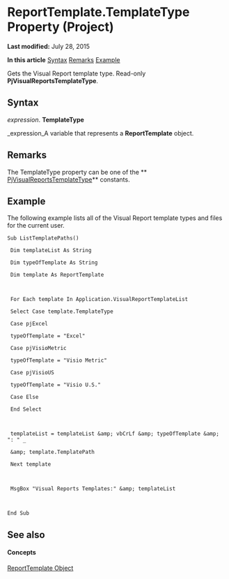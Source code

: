 
# ReportTemplate.TemplateType Property (Project)

 **Last modified:** July 28, 2015

 **In this article**
 [Syntax](#sectionSection0)
 [Remarks](#sectionSection1)
 [Example](#sectionSection2)


Gets the Visual Report template type. Read-only  **PjVisualReportsTemplateType**.


## Syntax
<a name="sectionSection0"> </a>

 _expression_. **TemplateType**

 _expression_A variable that represents a  **ReportTemplate** object.


## Remarks
<a name="sectionSection1"> </a>

The TemplateType property can be one of the  ** [PjVisualReportsTemplateType](66c80c6d-434c-5983-45fb-48120db7a8b6.md)** constants.


## Example
<a name="sectionSection2"> </a>

The following example lists all of the Visual Report template types and files for the current user.


```
Sub ListTemplatePaths() 

 Dim templateList As String 

 Dim typeOfTemplate As String 

 Dim template As ReportTemplate 

 

 For Each template In Application.VisualReportTemplateList 

 Select Case template.TemplateType 

 Case pjExcel 

 typeOfTemplate = "Excel" 

 Case pjVisioMetric 

 typeOfTemplate = "Visio Metric" 

 Case pjVisioUS 

 typeOfTemplate = "Visio U.S." 

 Case Else 

 End Select 

 

 templateList = templateList &amp; vbCrLf &amp; typeOfTemplate &amp; ": " _ 

 &amp; template.TemplatePath 

 Next template 

 

 MsgBox "Visual Reports Templates:" &amp; templateList 

 

End Sub
```


## See also
<a name="sectionSection2"> </a>


#### Concepts


 [ReportTemplate Object](bea2838c-60b1-f33d-1b3d-a12382bbeca6.md)
